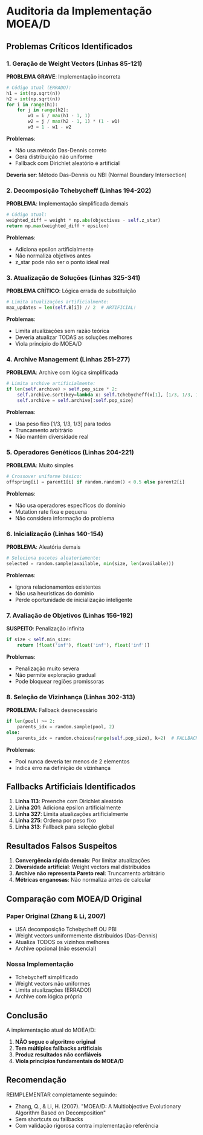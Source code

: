 # Auditoria da Implementação MOEA/D

## Problemas Críticos Identificados

### 1. Geração de Weight Vectors (Linhas 85-121)
**PROBLEMA GRAVE**: Implementação incorreta
```python
# Código atual (ERRADO):
h1 = int(np.sqrt(n))
h2 = int(np.sqrt(n))
for i in range(h1):
    for j in range(h2):
        w1 = i / max(h1 - 1, 1)
        w2 = j / max(h2 - 1, 1) * (1 - w1)
        w3 = 1 - w1 - w2
```

**Problemas**:
- Não usa método Das-Dennis correto
- Gera distribuição não uniforme
- Fallback com Dirichlet aleatório é artificial

**Deveria ser**: Método Das-Dennis ou NBI (Normal Boundary Intersection)

### 2. Decomposição Tchebycheff (Linhas 194-202)
**PROBLEMA**: Implementação simplificada demais
```python
# Código atual:
weighted_diff = weight * np.abs(objectives - self.z_star)
return np.max(weighted_diff + epsilon)
```

**Problemas**:
- Adiciona epsilon artificialmente
- Não normaliza objetivos antes
- z_star pode não ser o ponto ideal real

### 3. Atualização de Soluções (Linhas 325-341)
**PROBLEMA CRÍTICO**: Lógica errada de substituição
```python
# Limita atualizações artificialmente:
max_updates = len(self.B[i]) // 2  # ARTIFICIAL!
```

**Problemas**:
- Limita atualizações sem razão teórica
- Deveria atualizar TODAS as soluções melhores
- Viola princípio do MOEA/D

### 4. Archive Management (Linhas 251-277)
**PROBLEMA**: Archive com lógica simplificada
```python
# Limita archive artificialmente:
if len(self.archive) > self.pop_size * 2:
    self.archive.sort(key=lambda x: self.tchebycheff(x[1], [1/3, 1/3, 1/3]))
    self.archive = self.archive[:self.pop_size]
```

**Problemas**:
- Usa peso fixo [1/3, 1/3, 1/3] para todos
- Truncamento arbitrário
- Não mantém diversidade real

### 5. Operadores Genéticos (Linhas 204-221)
**PROBLEMA**: Muito simples
```python
# Crossover uniforme básico:
offspring[i] = parent1[i] if random.random() < 0.5 else parent2[i]
```

**Problemas**:
- Não usa operadores específicos do domínio
- Mutation rate fixa e pequena
- Não considera informação do problema

### 6. Inicialização (Linhas 140-154)
**PROBLEMA**: Aleatória demais
```python
# Seleciona pacotes aleatoriamente:
selected = random.sample(available, min(size, len(available)))
```

**Problemas**:
- Ignora relacionamentos existentes
- Não usa heurísticas do domínio
- Perde oportunidade de inicialização inteligente

### 7. Avaliação de Objetivos (Linhas 156-192)
**SUSPEITO**: Penalização infinita
```python
if size < self.min_size:
    return [float('inf'), float('inf'), float('inf')]
```

**Problemas**:
- Penalização muito severa
- Não permite exploração gradual
- Pode bloquear regiões promissoras

### 8. Seleção de Vizinhança (Linhas 302-313)
**PROBLEMA**: Fallback desnecessário
```python
if len(pool) >= 2:
    parents_idx = random.sample(pool, 2)
else:
    parents_idx = random.choices(range(self.pop_size), k=2)  # FALLBACK!
```

**Problemas**:
- Pool nunca deveria ter menos de 2 elementos
- Indica erro na definição de vizinhança

## Fallbacks Artificiais Identificados

1. **Linha 113**: Preenche com Dirichlet aleatório
2. **Linha 201**: Adiciona epsilon artificialmente
3. **Linha 327**: Limita atualizações artificialmente
4. **Linha 275**: Ordena por peso fixo
5. **Linha 313**: Fallback para seleção global

## Resultados Falsos Suspeitos

1. **Convergência rápida demais**: Por limitar atualizações
2. **Diversidade artificial**: Weight vectors mal distribuídos
3. **Archive não representa Pareto real**: Truncamento arbitrário
4. **Métricas enganosas**: Não normaliza antes de calcular

## Comparação com MOEA/D Original

### Paper Original (Zhang & Li, 2007)
- USA decomposição Tchebycheff OU PBI
- Weight vectors uniformemente distribuídos (Das-Dennis)
- Atualiza TODOS os vizinhos melhores
- Archive opcional (não essencial)

### Nossa Implementação
- Tchebycheff simplificado
- Weight vectors não uniformes
- Limita atualizações (ERRADO!)
- Archive com lógica própria

## Conclusão

A implementação atual do MOEA/D:
1. **NÃO segue o algoritmo original**
2. **Tem múltiplos fallbacks artificiais**
3. **Produz resultados não confiáveis**
4. **Viola princípios fundamentais do MOEA/D**

## Recomendação

REIMPLEMENTAR completamente seguindo:
- Zhang, Q., & Li, H. (2007). "MOEA/D: A Multiobjective Evolutionary Algorithm Based on Decomposition"
- Sem shortcuts ou fallbacks
- Com validação rigorosa contra implementação referência
